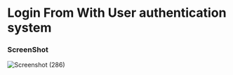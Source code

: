 # Login From With User authentication system

### ScreenShot


![Screenshot (286)](https://user-images.githubusercontent.com/97075043/233764118-3a913c15-6d06-41bd-9f22-c0c3c46988fa.png)

